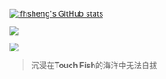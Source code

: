 [![lfhsheng's GitHub stats](https://github-readme-stats.vercel.app/api?username=lfhsheng)](https://github.com/anuraghazra/github-readme-stats)

<a href="https://t.me/Lavawiki" align="center"><img align="center" src="https://img.shields.io/badge/%F0%9F%92%AC%20Telegram-%E7%BB%B4%E5%9F%BA%E5%B2%A9%E6%B5%86%20%E6%98%AF%E5%B2%A9%E9%85%B1%E5%91%80-lightblue.svg?style=flat-square"></a>

<a href="https://blog.lfhsheng.com" align="center"><img align="center" src="https://img.shields.io/badge/blog.lfhsheng.com-yellow"></a>

>沉浸在**Touch Fish**的海洋中无法自拔
